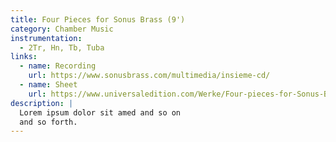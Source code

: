 ```yaml
---
title: Four Pieces for Sonus Brass (9')
category: Chamber Music
instrumentation:
  - 2Tr, Hn, Tb, Tuba
links:
  - name: Recording
    url: https://www.sonusbrass.com/multimedia/insieme-cd/
  - name: Sheet
    url: https://www.universaledition.com/Werke/Four-pieces-for-Sonus-Brass/P0306939
description: |
  Lorem ipsum dolor sit amed and so on
  and so forth.
---
```

